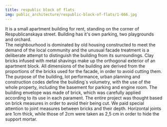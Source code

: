 ```yaml
---
title: respublic block of flats
img: public_architecture/respublic-block-of-flats/1-666.jpg
---
```

It is a small apartment building for rent, standing on the corner of Respublicanskaya street. Building has it's own parking, two playgrounds and orchard.  
The neighbourhood is dominated by old housing constructed to meet the demand of the local community and the unusual facade treatment is a deliberate attempt to distinguish the building from its surroundings.
Clay bricks infused with metal shavings make up the orthogonal exterior of an apartment block.
All dimensions of the building are derived from the proportions of the bricks used for the facade, in order to avoid cutting them.
The purpose of the building, lot performance, urban planning and construction codes define the building´s volumetry, with the use of the whole property, including the basement for parking and engine room.
The building envelope was made of brick, which was carefully applied according to its use in each parament.
The entire project was thought based on brick measures in order to avoid their being cut. We paid special attention to joint measures between bricks and their depth. Horizontal joints are 1cm thick, while those of 2cm were taken as 2,5 cm in order to hide the support mortar.

